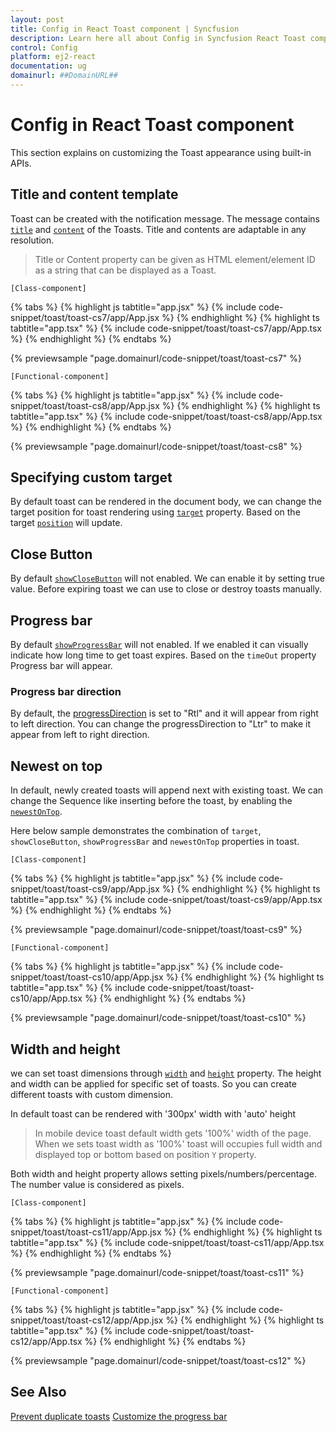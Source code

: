 ```yaml
---
layout: post
title: Config in React Toast component | Syncfusion
description: Learn here all about Config in Syncfusion React Toast component of Syncfusion Essential JS 2 and more.
control: Config 
platform: ej2-react
documentation: ug
domainurl: ##DomainURL##
---
```


# Config in React Toast component

This section explains on customizing the Toast appearance using built-in APIs.

## Title and content template

Toast can be created with the notification message. The message contains [`title`](https://ej2.syncfusion.com/react/documentation/api/toast#title) and [`content`](https://ej2.syncfusion.com/react/documentation/api/toast#content) of the Toasts. Title and contents are adaptable in any resolution.

> Title or Content property can be given as HTML element/element ID as a string that can be displayed as a Toast.

`[Class-component]`

{% tabs %}
{% highlight js tabtitle="app.jsx" %}
{% include code-snippet/toast/toast-cs7/app/App.jsx %}
{% endhighlight %}
{% highlight ts tabtitle="app.tsx" %}
{% include code-snippet/toast/toast-cs7/app/App.tsx %}
{% endhighlight %}
{% endtabs %}

 {% previewsample "page.domainurl/code-snippet/toast/toast-cs7" %}

`[Functional-component]`

{% tabs %}
{% highlight js tabtitle="app.jsx" %}
{% include code-snippet/toast/toast-cs8/app/App.jsx %}
{% endhighlight %}
{% highlight ts tabtitle="app.tsx" %}
{% include code-snippet/toast/toast-cs8/app/App.tsx %}
{% endhighlight %}
{% endtabs %}

 {% previewsample "page.domainurl/code-snippet/toast/toast-cs8" %}

## Specifying custom target

By default toast can be rendered in the document body, we can change the target position for toast rendering using [`target`](https://ej2.syncfusion.com/react/documentation/api/toast#target) property. Based on the target [`position`](https://ej2.syncfusion.com/react/documentation/api/toast#position) will update.

## Close Button

By default [`showCloseButton`](https://ej2.syncfusion.com/react/documentation/api/toast#showclosebutton) will not enabled. We can enable it by setting true value. Before expiring toast we can use to close or destroy toasts manually.

## Progress bar

By default [`showProgressBar`](https://ej2.syncfusion.com/react/documentation/api/toast#showprogressbar) will not enabled. If we enabled it can visually indicate how long time to get toast expires. Based on the `timeOut` property Progress bar will appear.

### Progress bar direction

By default, the [progressDirection](https://ej2.syncfusion.com/react/documentation/api/toast/#progressDirection) is set to "Rtl" and it will appear from right to left direction. You can change the progressDirection to "Ltr" to make it appear from left to right direction.

## Newest on top

In default, newly created toasts will append next with existing toast. We can change the Sequence like inserting before the toast, by enabling the [`newestOnTop`](https://ej2.syncfusion.com/react/documentation/api/toast#newestontop).

Here below sample demonstrates the combination of `target`, `showCloseButton`, `showProgressBar` and `newestOnTop` properties in toast.

`[Class-component]`

{% tabs %}
{% highlight js tabtitle="app.jsx" %}
{% include code-snippet/toast/toast-cs9/app/App.jsx %}
{% endhighlight %}
{% highlight ts tabtitle="app.tsx" %}
{% include code-snippet/toast/toast-cs9/app/App.tsx %}
{% endhighlight %}
{% endtabs %}

 {% previewsample "page.domainurl/code-snippet/toast/toast-cs9" %}

`[Functional-component]`

{% tabs %}
{% highlight js tabtitle="app.jsx" %}
{% include code-snippet/toast/toast-cs10/app/App.jsx %}
{% endhighlight %}
{% highlight ts tabtitle="app.tsx" %}
{% include code-snippet/toast/toast-cs10/app/App.tsx %}
{% endhighlight %}
{% endtabs %}

 {% previewsample "page.domainurl/code-snippet/toast/toast-cs10" %}

## Width and height

we can set toast dimensions through [`width`](https://ej2.syncfusion.com/react/documentation/api/toast#width) and [`height`](https://ej2.syncfusion.com/react/documentation/api/toast#height) property. The height and width can be applied for specific set of toasts. So you can create different toasts with custom dimension.

In default toast can be rendered with '300px' width with 'auto' height

   > In mobile device toast default width gets '100%' width of the page.
   > When we sets toast width as '100%' toast will occupies full width and displayed top or bottom based on position `Y` property.

Both width and height property allows setting pixels/numbers/percentage. The number value is considered as pixels.

`[Class-component]`

{% tabs %}
{% highlight js tabtitle="app.jsx" %}
{% include code-snippet/toast/toast-cs11/app/App.jsx %}
{% endhighlight %}
{% highlight ts tabtitle="app.tsx" %}
{% include code-snippet/toast/toast-cs11/app/App.tsx %}
{% endhighlight %}
{% endtabs %}

 {% previewsample "page.domainurl/code-snippet/toast/toast-cs11" %}

`[Functional-component]`

{% tabs %}
{% highlight js tabtitle="app.jsx" %}
{% include code-snippet/toast/toast-cs12/app/App.jsx %}
{% endhighlight %}
{% highlight ts tabtitle="app.tsx" %}
{% include code-snippet/toast/toast-cs12/app/App.tsx %}
{% endhighlight %}
{% endtabs %}

 {% previewsample "page.domainurl/code-snippet/toast/toast-cs12" %}

## See Also

[Prevent duplicate toasts](./how-to/prevent-duplicate-toast-display/)
[Customize the progress bar](./how-to/customize-progress-bar-theme-and-sizing/)